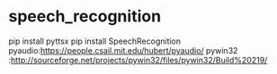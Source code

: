 # speech_recognition
pip install pyttsx
pip install SpeechRecognition
pyaudio:https://people.csail.mit.edu/hubert/pyaudio/
pywin32 :http://sourceforge.net/projects/pywin32/files/pywin32/Build%20219/

